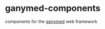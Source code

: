 # ganymed-components
components for the [ganymed](https://github.com/swengorschewski/ganymed) web framework
